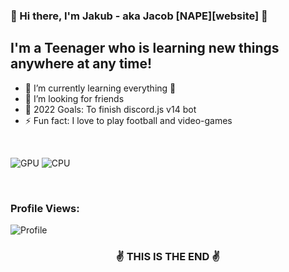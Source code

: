 ### 🖖 Hi there, I'm Jakub - aka Jacob [NAPE][website] 🖖


## I'm a Teenager who is learning new things anywhere at any time!

- 🌱 I’m currently learning everything 🤣
- 👯 I’m looking for friends
- 🥅 2022 Goals: To finish discord.js v14 bot
- ⚡ Fun fact: I love to play football and video-games
<br />

![GPU](https://img.shields.io/badge/AMD-Radeon_MX_570-ED1C24?style=for-the-badge&logo=amd&logoColor=white)
![CPU](https://img.shields.io/badge/AMD-Radeon_5_5600X-ED1C24?style=for-the-badge&logo=amd&logoColor=white)

<br>

<h3><strong>Profile Views:</strong></h3>
<img src = "https://profile-counter.glitch.me/Ferrariovci/count.svg" alt="Profile"/>

<br>
<h3 align="center">✌️ THIS IS THE END ✌️</h3>
<br>
